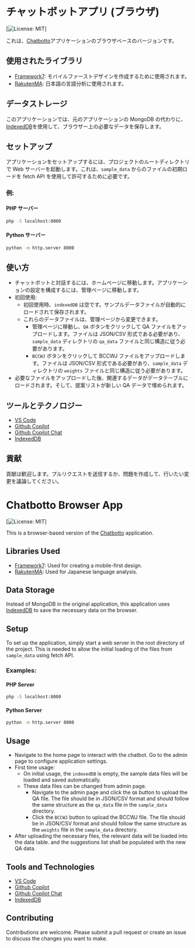# チャットボットアプリ (ブラウザ)

[![License: MIT](https://img.shields.io/badge/License-MIT-yellow.svg)]

これは、[Chatbotto](https://github.com/Sherbieny/chatbotto)アプリケーションのブラウザベースのバージョンです。

## 使用されたライブラリ

- [Framework7](https://framework7.io/): モバイルファーストデザインを作成するために使用されます。
- [RakutenMA](https://github.com/rakuten-nlp/rakutenma): 日本語の言語分析に使用されます。

## データストレージ

このアプリケーションでは、元のアプリケーションの MongoDB の代わりに、[IndexedDB](https://developer.mozilla.org/en-US/docs/Web/API/IndexedDB_API)を使用して、ブラウザー上の必要なデータを保存します。

## セットアップ

アプリケーションをセットアップするには、プロジェクトのルートディレクトリで Web サーバーを起動します。これは、`sample_data` からのファイルの初期ロードを fetch API を使用して許可するために必要です。

### 例:

#### PHP サーバー

```bash
php -S localhost:8000
```

#### Python サーバー

```bash
python -m http.server 8000
```

## 使い方

- チャットボットと対話するには、ホームページに移動します。アプリケーションの設定を構成するには、管理ページに移動します。
- 初回使用:
  - 初回使用時、`indexedDB` は空です。サンプルデータファイルが自動的にロードされて保存されます。
  - これらのデータファイルは、管理ページから変更できます。
    - 管理ページに移動し、`QA` ボタンをクリックして QA ファイルをアップロードします。ファイルは JSON/CSV 形式である必要があり、`sample_data` ディレクトリの `qa_data` ファイルと同じ構造に従う必要があります。
    - `BCCWJ` ボタンをクリックして BCCWJ ファイルをアップロードします。ファイルは JSON/CSV 形式である必要があり、`sample_data` ディレクトリの `weights` ファイルと同じ構造に従う必要があります。
- 必要なファイルをアップロードした後、関連するデータがデータテーブルにロードされます。そして、提案リストが新しい QA データで埋められます。

## ツールとテクノロジー

- [VS Code](https://code.visualstudio.com/)
- [Github Copilot](https://copilot.github.com/)
- [Github Copilot Chat](https://marketplace.visualstudio.com/items?itemName=GitHub.copilot-chat)
- [IndexedDB](https://developer.mozilla.org/en-US/docs/Web/API/IndexedDB_API)

## 貢献

貢献は歓迎します。プルリクエストを送信するか、問題を作成して、行いたい変更を議論してください。

# Chatbotto Browser App

[![License: MIT](https://img.shields.io/badge/License-MIT-yellow.svg)]

This is a browser-based version of the [Chatbotto](https://github.com/Sherbieny/chatbotto) application.

## Libraries Used

- [Framework7](https://framework7.io/): Used for creating a mobile-first design.
- [RakutenMA](https://github.com/rakuten-nlp/rakutenma): Used for Japanese language analysis.

## Data Storage

Instead of MongoDB in the original application, this application uses [IndexedDB](https://developer.mozilla.org/en-US/docs/Web/API/IndexedDB_API) to save the necessary data on the browser.

## Setup

To set up the application, simply start a web server in the root directory of the project. This is needed to allow the initial loading of the files from `sample_data` using fetch API.

### Examples:

#### PHP Server

```bash
php -S localhost:8000
```

#### Python Server

```bash
python -m http.server 8000
```

## Usage

- Navigate to the home page to interact with the chatbot. Go to the admin page to configure application settings.
- First time usage:
  - On initial usage, the `indexedDB` is empty, the sample data files will be loaded and saved automatically.
  - These data files can be changed from admin page.
    - Navigate to the admin page and click the `QA` button to upload the QA file. The file should be in JSON/CSV format and should follow the same structure as the `qa_data` file in the `sample_data` directory.
    - Click the `BCCWJ` button to upload the BCCWJ file. The file should be in JSON/CSV format and should follow the same structure as the `weights` file in the `sample_data` directory.
- After uploading the necessary files, the relevant data will be loaded into the data table. and the suggestions list shall be populated with the new QA data.

## Tools and Technologies

- [VS Code](https://code.visualstudio.com/)
- [Github Copilot](https://copilot.github.com/)
- [Github Copilot Chat](https://marketplace.visualstudio.com/items?itemName=GitHub.copilot-chat)
- [IndexedDB](https://developer.mozilla.org/en-US/docs/Web/API/IndexedDB_API)

## Contributing

Contributions are welcome. Please submit a pull request or create an issue to discuss the changes you want to make.
